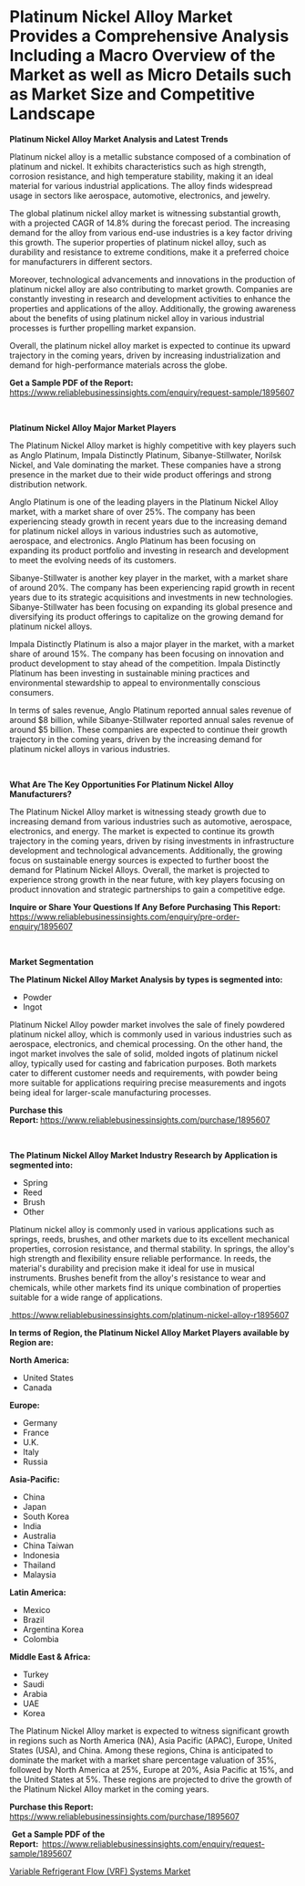 <p><h1>Platinum Nickel Alloy Market Provides a Comprehensive Analysis Including a Macro Overview of the Market as well as Micro Details such as Market Size and Competitive Landscape</h1></p><p><strong>Platinum Nickel Alloy Market Analysis and Latest Trends</strong></p>
<p><p>Platinum nickel alloy is a metallic substance composed of a combination of platinum and nickel. It exhibits characteristics such as high strength, corrosion resistance, and high temperature stability, making it an ideal material for various industrial applications. The alloy finds widespread usage in sectors like aerospace, automotive, electronics, and jewelry.</p><p>The global platinum nickel alloy market is witnessing substantial growth, with a projected CAGR of 14.8% during the forecast period. The increasing demand for the alloy from various end-use industries is a key factor driving this growth. The superior properties of platinum nickel alloy, such as durability and resistance to extreme conditions, make it a preferred choice for manufacturers in different sectors.</p><p>Moreover, technological advancements and innovations in the production of platinum nickel alloy are also contributing to market growth. Companies are constantly investing in research and development activities to enhance the properties and applications of the alloy. Additionally, the growing awareness about the benefits of using platinum nickel alloy in various industrial processes is further propelling market expansion.</p><p>Overall, the platinum nickel alloy market is expected to continue its upward trajectory in the coming years, driven by increasing industrialization and demand for high-performance materials across the globe.</p></p>
<p><strong>Get a Sample PDF of the Report:&nbsp;</strong> <a href="https://www.reliablebusinessinsights.com/enquiry/request-sample/1895607">https://www.reliablebusinessinsights.com/enquiry/request-sample/1895607</a></p>
<p>&nbsp;</p>
<p><strong>Platinum Nickel Alloy Major Market Players</strong></p>
<p><p>The Platinum Nickel Alloy market is highly competitive with key players such as Anglo Platinum, Impala Distinctly Platinum, Sibanye-Stillwater, Norilsk Nickel, and Vale dominating the market. These companies have a strong presence in the market due to their wide product offerings and strong distribution network.</p><p>Anglo Platinum is one of the leading players in the Platinum Nickel Alloy market, with a market share of over 25%. The company has been experiencing steady growth in recent years due to the increasing demand for platinum nickel alloys in various industries such as automotive, aerospace, and electronics. Anglo Platinum has been focusing on expanding its product portfolio and investing in research and development to meet the evolving needs of its customers.</p><p>Sibanye-Stillwater is another key player in the market, with a market share of around 20%. The company has been experiencing rapid growth in recent years due to its strategic acquisitions and investments in new technologies. Sibanye-Stillwater has been focusing on expanding its global presence and diversifying its product offerings to capitalize on the growing demand for platinum nickel alloys.</p><p>Impala Distinctly Platinum is also a major player in the market, with a market share of around 15%. The company has been focusing on innovation and product development to stay ahead of the competition. Impala Distinctly Platinum has been investing in sustainable mining practices and environmental stewardship to appeal to environmentally conscious consumers.</p><p>In terms of sales revenue, Anglo Platinum reported annual sales revenue of around $8 billion, while Sibanye-Stillwater reported annual sales revenue of around $5 billion. These companies are expected to continue their growth trajectory in the coming years, driven by the increasing demand for platinum nickel alloys in various industries.</p></p>
<p>&nbsp;</p>
<p><strong>What Are The Key Opportunities For Platinum Nickel Alloy Manufacturers?</strong></p>
<p><p>The Platinum Nickel Alloy market is witnessing steady growth due to increasing demand from various industries such as automotive, aerospace, electronics, and energy. The market is expected to continue its growth trajectory in the coming years, driven by rising investments in infrastructure development and technological advancements. Additionally, the growing focus on sustainable energy sources is expected to further boost the demand for Platinum Nickel Alloys. Overall, the market is projected to experience strong growth in the near future, with key players focusing on product innovation and strategic partnerships to gain a competitive edge.</p></p>
<p><strong>Inquire or Share Your Questions If Any Before Purchasing This Report:</strong> <a href="https://www.reliablebusinessinsights.com/enquiry/pre-order-enquiry/1895607">https://www.reliablebusinessinsights.com/enquiry/pre-order-enquiry/1895607</a></p>
<p>&nbsp;</p>
<p><strong>Market Segmentation</strong></p>
<p><strong>The Platinum Nickel Alloy Market Analysis by types is segmented into:</strong></p>
<p><ul><li>Powder</li><li>Ingot</li></ul></p>
<p><p>Platinum Nickel Alloy powder market involves the sale of finely powdered platinum nickel alloy, which is commonly used in various industries such as aerospace, electronics, and chemical processing. On the other hand, the ingot market involves the sale of solid, molded ingots of platinum nickel alloy, typically used for casting and fabrication purposes. Both markets cater to different customer needs and requirements, with powder being more suitable for applications requiring precise measurements and ingots being ideal for larger-scale manufacturing processes.</p></p>
<p><strong>Purchase this Report:&nbsp;</strong><a href="https://www.reliablebusinessinsights.com/purchase/1895607">https://www.reliablebusinessinsights.com/purchase/1895607</a></p>
<p>&nbsp;</p>
<p><strong>The Platinum Nickel Alloy Market Industry Research by Application is segmented into:</strong></p>
<p><ul><li>Spring</li><li>Reed</li><li>Brush</li><li>Other</li></ul></p>
<p><p>Platinum nickel alloy is commonly used in various applications such as springs, reeds, brushes, and other markets due to its excellent mechanical properties, corrosion resistance, and thermal stability. In springs, the alloy's high strength and flexibility ensure reliable performance. In reeds, the material's durability and precision make it ideal for use in musical instruments. Brushes benefit from the alloy's resistance to wear and chemicals, while other markets find its unique combination of properties suitable for a wide range of applications.</p></p>
<p><a href="https://www.reliablebusinessinsights.com/platinum-nickel-alloy-r1895607">&nbsp;https://www.reliablebusinessinsights.com/platinum-nickel-alloy-r1895607</a></p>
<p><strong>In terms of Region, the Platinum Nickel Alloy Market Players available by Region are:</strong></p>
<p>
    <p> <strong> North America: </strong>
        <ul>
            <li>United States</li>
            <li>Canada</li>
        </ul>
        </p> 
    <p> <strong> Europe: </strong>
        <ul>
            <li>Germany</li>
            <li>France</li>
            <li>U.K.</li>
            <li>Italy</li>
            <li>Russia</li>
        </ul>
        </p> 
    <p> <strong> Asia-Pacific: </strong>
        <ul>
            <li>China</li>
            <li>Japan</li>
            <li>South Korea</li>
            <li>India</li>
            <li>Australia</li>
            <li>China Taiwan</li>
            <li>Indonesia</li>
            <li>Thailand</li>
            <li>Malaysia</li>
        </ul>
        </p> 
    <p> <strong> Latin America: </strong>
        <ul>
            <li>Mexico</li>
            <li>Brazil</li>
            <li>Argentina Korea</li>
            <li>Colombia</li>
        </ul>
        </p> 
    <p> <strong> Middle East & Africa: </strong>
        <ul>
            <li>Turkey</li>
            <li>Saudi</li>
            <li>Arabia</li>
            <li>UAE</li>
            <li>Korea</li>
        </ul>
    </p>
    </p>
<p><p>The Platinum Nickel Alloy market is expected to witness significant growth in regions such as North America (NA), Asia Pacific (APAC), Europe, United States (USA), and China. Among these regions, China is anticipated to dominate the market with a market share percentage valuation of 35%, followed by North America at 25%, Europe at 20%, Asia Pacific at 15%, and the United States at 5%. These regions are projected to drive the growth of the Platinum Nickel Alloy market in the coming years.</p></p>
<p><strong>Purchase this Report: </strong><a href="https://www.reliablebusinessinsights.com/purchase/1895607">https://www.reliablebusinessinsights.com/purchase/1895607</a></p>
<p>&nbsp;<strong>Get a Sample PDF of the Report:&nbsp;&nbsp;</strong><a href="https://www.reliablebusinessinsights.com/enquiry/request-sample/1895607">https://www.reliablebusinessinsights.com/enquiry/request-sample/1895607</a></p>
<p><strong></strong></p>
<p><p><a href="https://github.com/Paul14Anderson63/Market-Research-Report-List-5/blob/main/variable-refrigerant-flow-vrf-systems-market.md">Variable Refrigerant Flow (VRF) Systems Market</a></p></p>